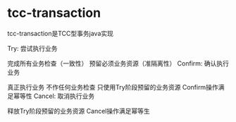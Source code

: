 # tcc-transaction
tcc-transaction是TCC型事务java实现

Try: 尝试执行业务

完成所有业务检查（一致性）
预留必须业务资源（准隔离性）
Confirm: 确认执行业务

真正执行业务
不作任何业务检查
只使用Try阶段预留的业务资源
Confirm操作满足幂等性
Cancel: 取消执行业务

释放Try阶段预留的业务资源
Cancel操作满足幂等生
